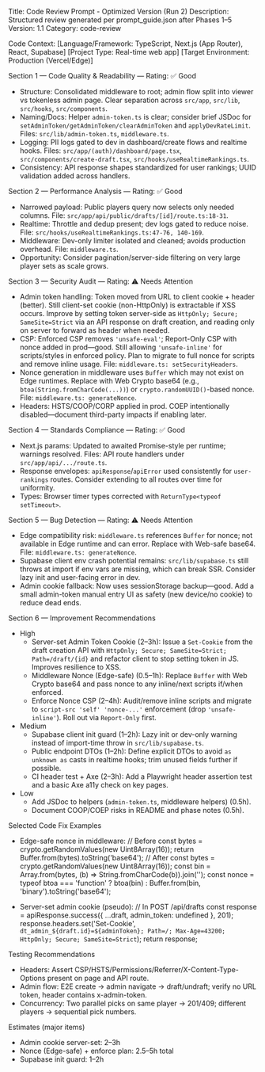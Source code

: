 Title: Code Review Prompt - Optimized Version (Run 2)
Description: Structured review generated per prompt_guide.json after Phases 1–5
Version: 1.1
Category: code-review

Code Context: [Language/Framework: TypeScript, Next.js (App Router), React, Supabase] [Project Type: Real-time web app] [Target Environment: Production (Vercel/Edge)]

Section 1 — Code Quality & Readability — Rating: ✅ Good
- Structure: Consolidated middleware to root; admin flow split into viewer vs tokenless admin page. Clear separation across `src/app`, `src/lib`, `src/hooks`, `src/components`.
- Naming/Docs: Helper `admin-token.ts` is clear; consider brief JSDoc for `setAdminToken/getAdminToken/clearAdminToken` and `applyDevRateLimit`. Files: `src/lib/admin-token.ts`, `middleware.ts`.
- Logging: PII logs gated to dev in dashboard/create flows and realtime hooks. Files: `src/app/(auth)/dashboard/page.tsx`, `src/components/create-draft.tsx`, `src/hooks/useRealtimeRankings.ts`.
- Consistency: API response shapes standardized for user rankings; UUID validation added across handlers.

Section 2 — Performance Analysis — Rating: ✅ Good
- Narrowed payload: Public players query now selects only needed columns. File: `src/app/api/public/drafts/[id]/route.ts:18-31`.
- Realtime: Throttle and dedup present; dev logs gated to reduce noise. File: `src/hooks/useRealtimeRankings.ts:47-76, 140-169`.
- Middleware: Dev-only limiter isolated and cleaned; avoids production overhead. File: `middleware.ts`.
- Opportunity: Consider pagination/server-side filtering on very large player sets as scale grows.

Section 3 — Security Audit — Rating: ⚠️ Needs Attention
- Admin token handling: Token moved from URL to client cookie + header (better). Still client-set cookie (non-HttpOnly) is extractable if XSS occurs. Improve by setting token server-side as `HttpOnly; Secure; SameSite=Strict` via an API response on draft creation, and reading only on server to forward as header when needed.
- CSP: Enforced CSP removes `'unsafe-eval'`; Report-Only CSP with nonce added in prod—good. Still allowing `'unsafe-inline'` for scripts/styles in enforced policy. Plan to migrate to full nonce for scripts and remove inline usage. File: `middleware.ts: setSecurityHeaders`.
- Nonce generation in middleware uses `Buffer` which may not exist on Edge runtimes. Replace with Web Crypto base64 (e.g., `btoa(String.fromCharCode(...))`) or `crypto.randomUUID()`-based nonce. File: `middleware.ts: generateNonce`.
- Headers: HSTS/COOP/CORP applied in prod. COEP intentionally disabled—document third-party impacts if enabling later.

Section 4 — Standards Compliance — Rating: ✅ Good
- Next.js params: Updated to awaited Promise-style per runtime; warnings resolved. Files: API route handlers under `src/app/api/.../route.ts`.
- Response envelopes: `apiResponse`/`apiError` used consistently for `user-rankings` routes. Consider extending to all routes over time for uniformity.
- Types: Browser timer types corrected with `ReturnType<typeof setTimeout>`.

Section 5 — Bug Detection — Rating: ⚠️ Needs Attention
- Edge compatibility risk: `middleware.ts` references `Buffer` for nonce; not available in Edge runtime and can error. Replace with Web-safe base64. File: `middleware.ts: generateNonce`.
- Supabase client env crash potential remains: `src/lib/supabase.ts` still throws at import if env vars are missing, which can break SSR. Consider lazy init and user-facing error in dev.
- Admin cookie fallback: Now uses sessionStorage backup—good. Add a small admin-token manual entry UI as safety (new device/no cookie) to reduce dead ends.

Section 6 — Improvement Recommendations
- High
  - Server-set Admin Token Cookie (2–3h): Issue a `Set-Cookie` from the draft creation API with `HttpOnly; Secure; SameSite=Strict; Path=/draft/{id}` and refactor client to stop setting token in JS. Improves resilience to XSS.
  - Middleware Nonce (Edge-safe) (0.5–1h): Replace `Buffer` with Web Crypto base64 and pass nonce to any inline/next scripts if/when enforced.
  - Enforce Nonce CSP (2–4h): Audit/remove inline scripts and migrate to `script-src 'self' 'nonce-...'` enforcement (drop `'unsafe-inline'`). Roll out via `Report-Only` first.
- Medium
  - Supabase client init guard (1–2h): Lazy init or dev-only warning instead of import-time throw in `src/lib/supabase.ts`.
  - Public endpoint DTOs (1–2h): Define explicit DTOs to avoid `as unknown as` casts in realtime hooks; trim unused fields further if possible.
  - CI header test + Axe (2–3h): Add a Playwright header assertion test and a basic Axe a11y check on key pages.
- Low
  - Add JSDoc to helpers (`admin-token.ts`, middleware helpers) (0.5h).
  - Document COOP/COEP risks in README and phase notes (0.5h).

Selected Code Fix Examples
- Edge-safe nonce in middleware:
  // Before
  const bytes = crypto.getRandomValues(new Uint8Array(16));
  return Buffer.from(bytes).toString('base64');
  // After
  const bytes = crypto.getRandomValues(new Uint8Array(16));
  const bin = Array.from(bytes, (b) => String.fromCharCode(b)).join('');
  const nonce = typeof btoa === 'function' ? btoa(bin) : Buffer.from(bin, 'binary').toString('base64');

- Server-set admin cookie (pseudo):
  // In POST /api/drafts
  const response = apiResponse.success({ ...draft, admin_token: undefined }, 201);
  response.headers.set('Set-Cookie', `dt_admin_${draft.id}=${adminToken}; Path=/; Max-Age=43200; HttpOnly; Secure; SameSite=Strict`);
  return response;

Testing Recommendations
- Headers: Assert CSP/HSTS/Permissions/Referrer/X-Content-Type-Options present on page and API route.
- Admin flow: E2E create → admin navigate → draft/undraft; verify no URL token, header contains x-admin-token.
- Concurrency: Two parallel picks on same player → 201/409; different players → sequential pick numbers.

Estimates (major items)
- Admin cookie server-set: 2–3h
- Nonce (Edge-safe) + enforce plan: 2.5–5h total
- Supabase init guard: 1–2h

